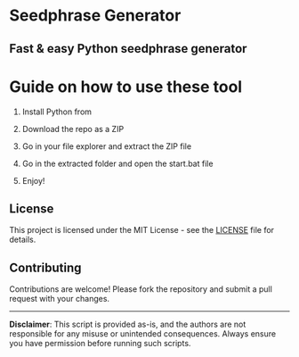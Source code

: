 # Seedphrase Generator   

## Fast & easy Python seedphrase generator
  
# Guide on how to use these tool  
 
1. Install Python from
 
2. Download the repo as a ZIP 

3. Go in your file explorer and extract the ZIP file 
  
4. Go in the extracted folder and open the start.bat file

5. Enjoy!  
    
## License 

This project is licensed under the MIT License - see the [LICENSE](LICENSE) file for details.     
   
## Contributing
  
Contributions are welcome! Please fork the repository and submit a pull request with your changes.     
  
--- 
  
**Disclaimer**: This script is provided as-is, and the authors are not responsible for any misuse or unintended consequences. Always ensure you have permission before running such scripts.